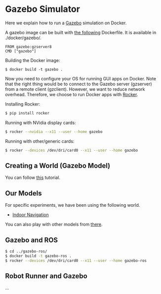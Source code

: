 # Gazebo Simulator

Here we explain how to run a [Gazebo](http://gazebosim.org/) simulation on Docker.

A gazebo image can be built with [the following](https://hub.docker.com/_/gazebo) Dockerfile. It is available in ./docker/gazebo/.

```
FROM gazebo:gzserver8
CMD ["gazebo"]
```

Building the Docker image:

```
$ docker build -t gazebo .
```

Now you need to configure your OS for running GUI apps on Docker. Note that the right thing would be to connect to the Gazebo server (gzserver) from a remote client (gzclient). However, we want to reduce network overhead. Therefore, we choose to run Docker apps with [Rocker](https://github.com/osrf/rocker).

Installing Rocker:
```bash
$ pip install rocker
```

Running with NVidia display cards:
```bash
$ rocker --nvidia --x11 --user --home gazebo
```

Running with other/generic cards:
```bash
$ rocker --devices /dev/dri/card0 --x11 --user --home gazebo
```


## Creating a World (Gazebo Model)

You can follow [this](http://gazebosim.org/tutorials?tut=build_world) tutorial.

## Our Models

For specific experiments, we have been using the following world.

- [Indoor Navigation](#)

You can also play with other models from [there](https://github.com/osrf/gazebo_models).

## Gazebo and ROS

```bash
$ cd ../gazebo-ros/
$ docker build -t gazebo-ros .
$ rocker --devices /dev/dri/card0 --x11 --user --home gazebo-ros
```

## Robot Runner and Gazebo

...
